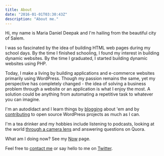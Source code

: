 ```yaml
---
title: About
date: "2016-01-01T03:30:43Z"
description: "About me."
---
```


Hi, my name is Maria Daniel Deepak and I'm hailing from the beautiful city of Salem.

I was so fascinated by the idea of building HTML web pages during my school days. By the time I finished schooling, I found my interest in building dynamic websites. By the time I graduated, I started building dynamic websites using PHP.

Today, I make a living by building applications and e-commerce websites primarily using WordPress. Though my passion remains the same, yet my perspective has completely changed - the idea of solving a business problem through a website or an application is what I enjoy the most. A solution could be anything from automating a repetitive task to whatever you can imagine.

I'm an autodidact and I learn things by [blogging](/blog) about 'em and by [contributing](/contributions) to open source WordPress projects as much as I can.

I'm a tea drinker and my hobbies include listening to podcasts, looking at the world [through a camera lens](https://www.flickr.com/photos/139894570@N02) and answering questions on Quora.

What am I doing now? See my [Now](/now) page.

Feel free to [contact me](/contact) or say hello to me on [Twitter](https://twitter.com/mariaddeepak).
